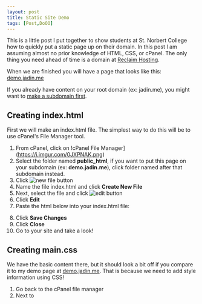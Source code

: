 ```yaml
---
layout: post
title: Static Site Demo
tags: [Post,DoOO]
---
```

This is a little post I put together to show students at St. Norbert College how to quickly put a static page up on their domain. In this post I am assuming almost no prior knowledge of HTML, CSS, or cPanel. The only thing you need ahead of time is a domain at [Reclaim Hosting](https://reclaimhosting.com).

When we are finished you will have a page that looks like this: [demo.jadin.me](demo.jadin.me)

If you already have content on your root domain (ex: jadin.me), you might want to [make a subdomain first](https://www.jadin.me/2018/02/19/creating-a-subdomain.html). 

## Creating index.html

First we will make an index.html file. The simplest way to do this will be to use cPanel's File Manager tool.

1. From cPanel, click on !cPanel File Manager](https://i.imgur.com/0JXPNAK.png)
2. Select the folder named **public_html**, if you want to put this page on your subdomain (ex: **demo.jadin.me**), click folder named after that subdomain instead.
3. Click ![new file button](https://i.imgur.com/e5cOxXl.png)
4. Name the file index.html and click **Create New File**
5. Next, select the file and click ![edit button](https://i.imgur.com/ucduek5.png)
6. Click **Edit**
7. Paste the html below into your index.html file:
<script src="https://gist.github.com/TaylorJadin/d789db56a7cfc37ebe34af3ed990092f.js"></script>
8. Click **Save Changes**
9. Click **Close**
10. Go to your site and take a look! 

## Creating main.css
We have the basic content there, but it should look a bit off if you compare it to my demo page at [demo.jadin.me](demo.jadin.me). That is because we need to add style information using CSS!

1. Go back to the cPanel file manager
2. Next to 


<script src="https://gist.github.com/TaylorJadin/e912ba2cb1a1edf41f52b2b6da9a78ef.js"></script>